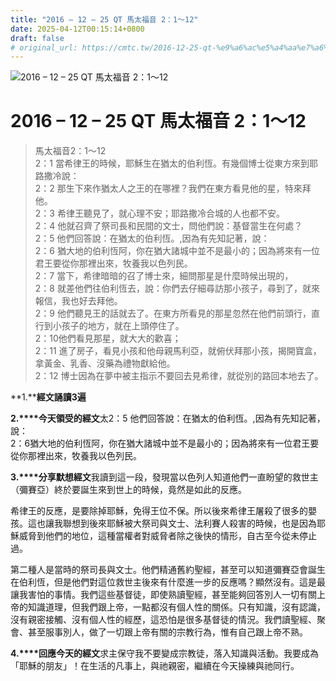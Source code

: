 ```yaml
---
title: "2016 – 12 – 25 QT 馬太福音 2：1～12"
date: 2025-04-12T00:15:14+0800
draft: false
# original_url: https://cmtc.tw/2016-12-25-qt-%e9%a6%ac%e5%a4%aa%e7%a6%8f%e9%9f%b32%ef%bc%9a1%ef%bd%9e12
---
```


![2016 – 12 – 25 QT 馬太福音 2：1～12](/images/qt.jpg   "2016 – 12 – 25 QT 馬太福音 2：1～12")

# 2016 – 12 – 25 QT 馬太福音 2：1～12

> 馬太福音2：1～12  
> 2：1 當希律王的時候，耶穌生在猶太的伯利恆。有幾個博士從東方來到耶路撒冷說：  
> 2：2 那生下來作猶太人之王的在哪裡？我們在東方看見他的星，特來拜他。  
> 2：3 希律王聽見了，就心理不安；耶路撒冷合城的人也都不安。  
> 2：4 他就召齊了祭司長和民間的文士，問他們說：基督當生在何處？  
> 2：5 他們回答說：在猶太的伯利恆。,因為有先知記著，說：  
> 2：6 猶大地的伯利恆阿，你在猶大諸城中並不是最小的；因為將來有一位君王要從你那裡出來，牧養我以色列民。  
> 2：7 當下，希律暗暗的召了博士來，細問那星是什麼時候出現的，  
> 2：8 就差他們往伯利恆去，說：你們去仔細尋訪那小孩子，尋到了，就來報信，我也好去拜他。  
> 2：9 他們聽見王的話就去了。在東方所看見的那星忽然在他們前頭行，直行到小孩子的地方，就在上頭停住了。  
> 2：10他們看見那星，就大大的歡喜；  
> 2：11 進了房子，看見小孩和他母親馬利亞，就俯伏拜那小孩，揭開寶盒，拿黃金、乳香、沒藥為禮物獻給他。  
> 2：12 博士因為在夢中被主指示不要回去見希律，就從別的路回本地去了。

**1.****經文誦讀3遍**

**2.****今天領受的經文**太2：5 他們回答說：在猶太的伯利恆。,因為有先知記著，說：  
2：6猶大地的伯利恆阿，你在猶大諸城中並不是最小的；因為將來有一位君王要從你那裡出來，牧養我以色列民。

**3.****分享默想經文**我讀到這一段，發現當以色列人知道他們一直盼望的救世主（彌賽亞）終於要誕生來到世上的時候，竟然是如此的反應。

希律王的反應，是要除掉耶穌，免得王位不保。所以後來希律王屠殺了很多的嬰孩。這也讓我聯想到後來耶穌被大祭司與文士、法利賽人殺害的時候，也是因為耶穌威脅到他們的地位，這種當權者對威脅者除之後快的情形，自古至今從未停止過。

第二種人是當時的祭司長與文士。他們精通舊約聖經，甚至可以知道彌賽亞會誕生在伯利恆，但是他們對這位救世主後來有什麼進一步的反應嗎？顯然沒有。這是最讓我害怕的事情。我們這些基督徒，即使熟讀聖經，甚至能夠回答別人一切有關上帝的知識道理，但我們跟上帝，一點都沒有個人性的關係。只有知識，沒有認識，沒有親密接觸、沒有個人性的經歷，這恐怕是很多基督徒的情況。我們讀聖經、聚會、甚至服事別人，做了一切跟上帝有關的宗教行為，惟有自己跟上帝不熟。

**4.****回應今天的經文**求主保守我不要變成宗教徒，落入知識與活動。我要成為「耶穌的朋友」！在生活的凡事上，與祂親密，繼續在今天操練與祂同行。